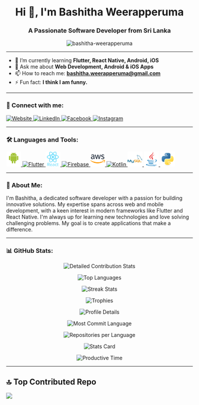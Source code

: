 <h1 align="center">Hi 👋, I'm Bashitha Weerapperuma</h1>
<h3 align="center">A Passionate Software Developer from Sri Lanka</h3>

<p align="center">
  <img src="https://komarev.com/ghpvc/?username=bashitha-weerapperuma&label=Profile%20views&color=0e75b6&style=flat" alt="bashitha-weerapperuma" />
</p>

---

- 🌱 I’m currently learning **Flutter, React Native, Android, iOS**
- 💬 Ask me about **Web Development, Android & iOS Apps**
- 📫 How to reach me: **bashitha.weerapperuma@gmail.com**
- ⚡ Fun fact: **I think I am funny.**

---

<h3 align="left">🔗 Connect with me:</h3>
<p align="left">
  <a href="https://bashitha-weerapperuma.vercel.app/" target="_blank">
    <img src="https://img.icons8.com/ios-filled/256/internet.png" alt="Website" height="30" width="40" />
  </a>
  <a href="https://linkedin.com/in/bashitha-weerapperuma" target="_blank">
    <img src="https://raw.githubusercontent.com/rahuldkjain/github-profile-readme-generator/master/src/images/icons/Social/linked-in-alt.svg" alt="LinkedIn" height="30" width="40" />
  </a>
  <a href="https://fb.com/bashitha.weerapperuma.750" target="_blank">
    <img src="https://raw.githubusercontent.com/rahuldkjain/github-profile-readme-generator/master/src/images/icons/Social/facebook.svg" alt="Facebook" height="30" width="40" />
  </a>
  <a href="https://instagram.com/b.a._s_a" target="_blank">
    <img src="https://raw.githubusercontent.com/rahuldkjain/github-profile-readme-generator/master/src/images/icons/Social/instagram.svg" alt="Instagram" height="30" width="40" />
  </a>
</p>

---

<h3 align="left">🛠️ Languages and Tools:</h3>
<p align="left">
  <a href="https://developer.android.com" target="_blank" rel="noreferrer">
    <img src="https://raw.githubusercontent.com/devicons/devicon/master/icons/android/android-original-wordmark.svg" alt="Android" width="40" height="40"/>
  </a>
  <a href="https://flutter.dev" target="_blank" rel="noreferrer">
    <img src="https://www.vectorlogo.zone/logos/flutterio/flutterio-icon.svg" alt="Flutter" width="40" height="40"/>
  </a>
  <a href="https://reactjs.org/" target="_blank" rel="noreferrer">
    <img src="https://raw.githubusercontent.com/devicons/devicon/master/icons/react/react-original-wordmark.svg" alt="React" width="40" height="40"/>
  </a>
  <a href="https://firebase.google.com/" target="_blank" rel="noreferrer">
    <img src="https://www.vectorlogo.zone/logos/firebase/firebase-icon.svg" alt="Firebase" width="40" height="40"/>
  </a>
  <a href="https://aws.amazon.com" target="_blank" rel="noreferrer">
    <img src="https://raw.githubusercontent.com/devicons/devicon/master/icons/amazonwebservices/amazonwebservices-original-wordmark.svg" alt="AWS" width="40" height="40"/>
  </a>
  <a href="https://kotlinlang.org" target="_blank" rel="noreferrer">
    <img src="https://www.vectorlogo.zone/logos/kotlinlang/kotlinlang-icon.svg" alt="Kotlin" width="40" height="40"/>
  </a>
  <a href="https://www.mysql.com/" target="_blank" rel="noreferrer">
    <img src="https://raw.githubusercontent.com/devicons/devicon/master/icons/mysql/mysql-original-wordmark.svg" alt="MySQL" width="40" height="40"/>
  </a>
  <a href="https://www.java.com" target="_blank" rel="noreferrer">
    <img src="https://raw.githubusercontent.com/devicons/devicon/master/icons/java/java-original.svg" alt="Java" width="40" height="40"/>
  </a>
  <a href="https://www.python.org" target="_blank" rel="noreferrer">
    <img src="https://raw.githubusercontent.com/devicons/devicon/master/icons/python/python-original.svg" alt="Python" width="40" height="40"/>
  </a>
</p>

---

<h3 align="left">🚀 About Me:</h3>
<p>
  I'm Bashitha, a dedicated software developer with a passion for building innovative solutions. My expertise spans across web and mobile development, with a keen interest in modern frameworks like Flutter and React Native. I'm always up for learning new technologies and love solving challenging problems. My goal is to create applications that make a difference.
</p>

---

<h3 align="left">📊 GitHub Stats:</h3>
<p align="center">
  <img src="https://github-contribution-stats.vercel.app/api/?username=bashitha-weerapperuma&theme=night-owl" alt="Detailed Contribution Stats" />
</p>

<p align="center">
  <img src="https://github-readme-stats.vercel.app/api/top-langs/?username=bashitha-weerapperuma&layout=compact&theme=radical&langs_count=10&hide_border=false" alt="Top Languages" />
</p>

<p align="center">
  <img src="https://github-readme-streak-stats.herokuapp.com/?user=bashitha-weerapperuma&theme=radical&hide_border=false&date_format=M%20j%5B%2C%20Y%5D" alt="Streak Stats" />
</p>

<p align="center">
  <img src="https://github-profile-trophy.vercel.app/?username=bashitha-weerapperuma&theme=radical&no-frame=false&no-bg=false&margin-w=15&margin-h=15&column=6" alt="Trophies" />
</p>

<p align="center">
  <img src="https://github-profile-summary-cards.vercel.app/api/cards/profile-details?username=bashitha-weerapperuma&theme=radical" alt="Profile Details" />
</p>

<p align="center">
  <img src="https://github-profile-summary-cards.vercel.app/api/cards/most-commit-language?username=bashitha-weerapperuma&theme=radical" alt="Most Commit Language" />
</p>

<p align="center">
  <img src="https://github-profile-summary-cards.vercel.app/api/cards/repos-per-language?username=bashitha-weerapperuma&theme=radical" alt="Repositories per Language" />
</p>

<p align="center">
  <img src="https://github-profile-summary-cards.vercel.app/api/cards/stats?username=bashitha-weerapperuma&theme=radical" alt="Stats Card" />
</p>

<p align="center">
  <img src="https://github-profile-summary-cards.vercel.app/api/cards/productive-time?username=bashitha-weerapperuma&theme=radical&utcOffset=4" alt="Productive Time" />
</p>

---
## 🔝 Top Contributed Repo
![](https://github-contributor-stats.vercel.app/api?username=Bashitha-Weerapperuma&limit=5&theme=dark&combine_all_yearly_contributions=true)
